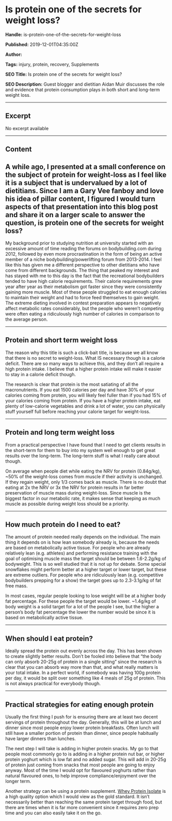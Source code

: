# Is protein one of the secrets for weight loss?

**Handle:** is-protein-one-of-the-secrets-for-weight-loss

**Published:** 2019-12-01T04:35:00Z

**Author:**  

**Tags:** injury, protein, recovery, Supplements

**SEO Title:** Is protein one of the secrets for weight loss?

**SEO Description:** Guest blogger and dietitian Aidan Muir discusses the role and evidence that protein consumption plays in both short and long-term weight loss.

---

## Excerpt

No excerpt available

---

## Content

## A while ago, I presented at a small conference on the subject of protein for weight-loss as I feel like it is a subject that is undervalued by a lot of dietitians. Since I am a Gary Vee fanboy and love his idea of pillar content, I figured I would turn aspects of that presentation into this blog post and share it on a larger scale to answer the question, is protein one of the secrets for weight loss?

My background prior to studying nutrition at university started with an excessive amount of time reading the forums on bodybuilding.com during 2012, followed by even more procrastination in the form of being an active member of a niche bodybuilding/powerlifting forum from 2013-2014. I feel like this has given me a different perspective to other dietitians who have come from different backgrounds. The thing that peaked my interest and has stayed with me to this day is the fact that the recreational bodybuilders tended to have high calorie requirements. Their calorie requirements grew year after year as their metabolism got faster since they were consistently gaining more muscle. Most of these people struggled to eat enough calories to maintain their weight and had to force feed themselves to gain weight. The extreme dieting involved in contest preparation appears to negatively affect metabolic rates considerably, but the people who weren’t competing were often eating a ridiculously high number of calories in comparison to the average person.

---

## Protein and short term weight loss

The reason why this title is such a click-bait title, is because we all know that there is no secret to weight-loss. What IS necessary though is a calorie deficit. There are so many ways to achieve this, and they don’t all require a high protein intake. I believe that a higher protein intake will make it easier to stay in a calorie deficit though.

The research is clear that protein is the most satiating of all the macronutrients. If you eat 1500 calories per day and have 30% of your calories coming from protein, you will likely feel fuller than if you had 15% of your calories coming from protein. If you have a higher protein intake, eat plenty of low-calorie vegetables and drink a lot of water, you can physically stuff yourself full before reaching your calorie target for weight-loss.

---

## Protein and long term weight loss

From a practical perspective I have found that I need to get clients results in the short-term for them to buy into my system well enough to get great results over the long-term. The long-term stuff is what I really care about though.

On average when people diet while eating the NRV for protein (0.84g/kg), ~50% of the weight-loss comes from muscle if their activity is unchanged. If they regain weight, only 1/3 comes back as muscle. There is no doubt that eating at 2x the NRV or 3x the NRV for protein results in far better preservation of muscle mass during weight-loss. Since muscle is the biggest factor in our metabolic rate, it makes sense that keeping as much muscle as possible during weight loss should be a priority.

---

## How much protein do I need to eat?

The amount of protein needed really depends on the individual. The main thing it depends on is how lean somebody already is, because the needs are based on metabolically active tissue. For people who are already relatively lean (e.g. athletes) and performing resistance training with the goal of optimising muscle mass the target should be between 1.6-2.2g/kg of bodyweight. This is so well studied that it is not up for debate. Some special snowflakes might perform better at a higher target or lower target, but these are extreme outliers. For people who are ridiculously lean (e.g. competitive bodybuilders prepping for a show) the target goes up to 2.3-3.1g/kg of fat free mass.

In most cases, regular people looking to lose weight will be at a higher body fat percentage. For these people the target would be lower. ~1.4g/kg of body weight is a solid target for a lot of the people I see, but the higher a person’s body fat percentage the lower the number would be since it is based on metabolically active tissue.

---

## When should I eat protein?

Ideally spread the protein out evenly across the day. This has been shown to create slightly better results. Don’t be fooled into believe that “the body can only absorb 20-25g of protein in a single sitting” since the research is clear that you can absorb way more than that, and what really matters is your total intake. In a perfect world, if somebody was having 100g protein per day, it would be split over something like 4 meals of 25g of protein. This is not always practical for everybody though.

---

## Practical strategies for eating enough protein

Usually the first thing I push for is ensuring there are at least two decent servings of protein throughout the day. Generally, this will be at lunch and dinner since most people enjoy lower protein breakfasts. Often lunch will still have a smaller portion of protein than dinner, since people habitually have larger dinners than lunches.

The next step I will take is adding in higher protein snacks. My go to that people most commonly go to is adding in a higher protein nut bar, or higher protein yoghurt which is low fat and no added sugar. This will add in 20-25g of protein just coming from snacks that most people are going to enjoy anyway. Most of the time I would opt for flavoured yoghurts rather than natural flavoured ones, to help improve compliance/enjoyment over the longer term.

Another strategy can be using a protein supplement. [Whey Protein Isolate](/products/whey-isolate-protein-powder) is a high quality option which I would view as the gold standard. It isn’t necessarily better than reaching the same protein target through food, but there are times when it is far more convenient since it requires zero prep time and you can also easily take it on the go.

